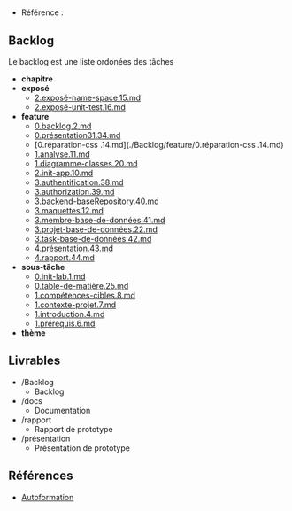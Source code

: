 #  

- Référence :   

 

## Backlog 

Le backlog est une liste ordonées des tâches 

- **chapitre** 
- **exposé** 
  - [2.exposé-name-space.15.md](./Backlog/exposé/2.exposé-name-space.15.md) 
  - [2.exposé-unit-test.16.md](./Backlog/exposé/2.exposé-unit-test.16.md) 
- **feature** 
  - [0.backlog.2.md](./Backlog/feature/0.backlog.2.md) 
  - [0.présentation31.34.md](./Backlog/feature/0.présentation31.34.md) 
  - [0.réparation-css .14.md](./Backlog/feature/0.réparation-css .14.md) 
  - [1.analyse.11.md](./Backlog/feature/1.analyse.11.md) 
  - [1.diagramme-classes.20.md](./Backlog/feature/1.diagramme-classes.20.md) 
  - [2.init-app.10.md](./Backlog/feature/2.init-app.10.md) 
  - [3.authentification.38.md](./Backlog/feature/3.authentification.38.md) 
  - [3.authorization.39.md](./Backlog/feature/3.authorization.39.md) 
  - [3.backend-baseRepository.40.md](./Backlog/feature/3.backend-baseRepository.40.md) 
  - [3.maquettes.12.md](./Backlog/feature/3.maquettes.12.md) 
  - [3.membre-base-de-données.41.md](./Backlog/feature/3.membre-base-de-données.41.md) 
  - [3.projet-base-de-données.22.md](./Backlog/feature/3.projet-base-de-données.22.md) 
  - [3.task-base-de-données.42.md](./Backlog/feature/3.task-base-de-données.42.md) 
  - [4.présentation.43.md](./Backlog/feature/4.présentation.43.md) 
  - [4.rapport.44.md](./Backlog/feature/4.rapport.44.md) 
- **sous-tâche** 
  - [0.init-lab.1.md](./Backlog/sous-tâche/0.init-lab.1.md) 
  - [0.table-de-matière.25.md](./Backlog/sous-tâche/0.table-de-matière.25.md) 
  - [1.compétences-cibles.8.md](./Backlog/sous-tâche/1.compétences-cibles.8.md) 
  - [1.contexte-projet.7.md](./Backlog/sous-tâche/1.contexte-projet.7.md) 
  - [1.introduction.4.md](./Backlog/sous-tâche/1.introduction.4.md) 
  - [1.prérequis.6.md](./Backlog/sous-tâche/1.prérequis.6.md) 
- **thème** 
## Livrables 

 

- /Backlog 
  - Backlog 
- /docs 
  - Documentation 
- /rapport 
  - Rapport de prototype 
- /présentation 
  - Présentation de prototype 
## Références 

 

- [Autoformation](#) 

